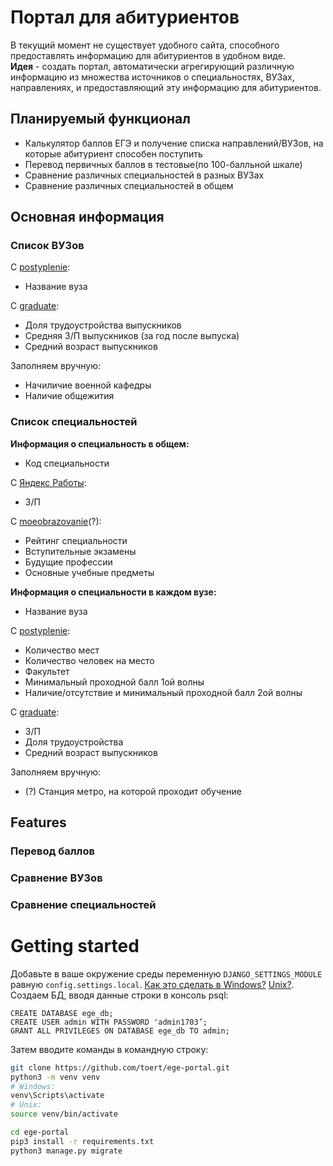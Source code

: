 # Портал для абитуриентов 
В текущий момент не существует удобного сайта, способного предоставлять информацию для абитуриентов в удобном виде.  
**Идея** - создать портал, автоматически агрегирующий различную информацию из множества источников о специальностях, ВУЗах, направлениях, и предоставляющий эту информацию для абитуриентов.


## Планируемый функционал
* Калькулятор баллов ЕГЭ и получение списка направлений/ВУЗов, на которые абитуриент способен поступить
* Перевод первичных баллов в тестовые(по 100-балльной шкале)
* Сравнение различных специальностей в разных ВУЗах
* Сравнение различных специальностей в общем

## Основная информация
### Список ВУЗов
С [postyplenie](http://postyplenie.ru):
* Название вуза

С [graduate](http://vo.graduate.edu.ru):
* Доля трудоустройства выпускников
* Средняя З/П выпускников (за год после выпуска)
* Средний возраст выпускников

Заполняем вручную:
* Начиличие военной кафедры
* Наличие общежития

### Список специальностей
**Информация о специальность в общем:**
* Код специальности

С [Яндекс Работы](https://rabota.yandex.ru/):
* З/П

С [moeobrazovanie](https://moeobrazovanie.ru/)(?):
* Рейтинг специальности
* Вступительные экзамены
* Будущие профессии
* Основные учебные предметы

**Информация о специальности в каждом вузе:**
* Название вуза

С [postyplenie](http://postyplenie.ru):
* Количество мест
* Количество человек на место
* Факультет
* Минимальный проходной балл 1ой волны
* Наличие/отсутствие и минимальный проходной балл 2ой волны

С [graduate](http://vo.graduate.edu.ru):
* З/П
* Доля трудоустройства
* Средний возраст выпускников

Заполняем вручную:
* (?) Станция метро, на которой проходит обучение

## Features
### Перевод баллов 
### Сравнение ВУЗов
### Сравнение специальностей 

# Getting started

Добавьте в ваше окружение среды переменную `DJANGO_SETTINGS_MODULE` равную `config.settings.local`. [Как это сделать в Windows?](http://ru.stackoverflow.com/questions/153628/%D0%9A%D0%B0%D0%BA-%D0%B4%D0%BE%D0%B1%D0%B0%D0%B2%D0%B8%D1%82%D1%8C-%D0%B2-%D0%BF%D0%B5%D1%80%D0%B5%D0%BC%D0%B5%D0%BD%D0%BD%D1%83%D1%8E-%D0%BE%D0%BA%D1%80%D1%83%D0%B6%D0%B5%D0%BD%D0%B8%D1%8F-path-%D0%BF%D1%83%D1%82%D1%8C) [Unix?](http://ru.stackoverflow.com/questions/228/%D0%9A%D0%B0%D0%BA-%D1%83%D1%81%D1%82%D0%B0%D0%BD%D0%BE%D0%B2%D0%B8%D1%82%D1%8C-%D0%BF%D0%B5%D1%80%D0%B5%D0%BC%D0%B5%D0%BD%D0%BD%D1%83%D1%8E-%D0%BE%D0%BA%D1%80%D1%83%D0%B6%D0%B5%D0%BD%D0%B8%D1%8F-%D0%B2-linux-unix).  
Создаем БД, вводя данные строки в консоль psql:
```
CREATE DATABASE ege_db;
CREATE USER admin WITH PASSWORD 'admin1703’;
GRANT ALL PRIVILEGES ON DATABASE ege_db TO admin;
```
Затем вводите команды в командную строку:

```sh
git clone https://github.com/toert/ege-portal.git
python3 -m venv venv
# Windows:
venv\Scripts\activate
# Unix:
source venv/bin/activate

cd ege-portal
pip3 install -r requirements.txt
python3 manage.py migrate
```
